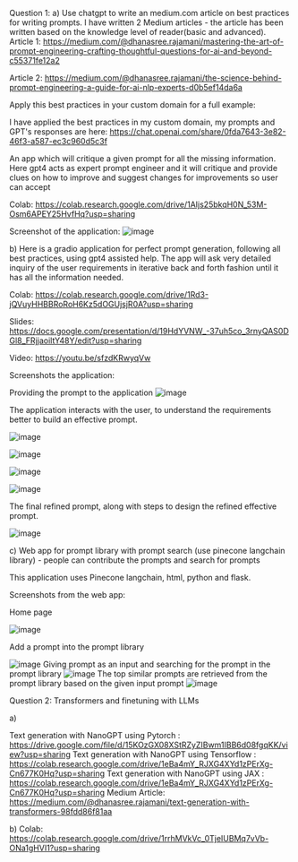 Question 1:
a) Use chatgpt to write an medium.com article on best practices for writing prompts.
I have written 2 Medium articles - the article has been written based on the knowledge level of reader(basic and advanced).
Article 1: https://medium.com/@dhanasree.rajamani/mastering-the-art-of-prompt-engineering-crafting-thoughtful-questions-for-ai-and-beyond-c55371fe12a2

Article 2: https://medium.com/@dhanasree.rajamani/the-science-behind-prompt-engineering-a-guide-for-ai-nlp-experts-d0b5ef14da6a

Apply this best practices in your custom domain for a full example:

I have applied the best practices in my custom domain, my prompts and GPT's responses are here:
https://chat.openai.com/share/0fda7643-3e82-46f3-a587-ec3c960d5c3f

An app which will critique a given prompt for all the missing information. Here gpt4 acts as expert prompt engineer and it will critique and provide clues on how to improve and suggest changes for improvements so user can accept

Colab: https://colab.research.google.com/drive/1AIjs25bkqH0N_53M-Osm6APEY25HvfHq?usp=sharing

Screenshot of the application:
![image](https://github.com/Dhanasree-Rajamani/SpecialTopics_DeepLearning/assets/111466424/d22b41a7-86c2-4adf-85c0-5b27e12b2568)

b) Here is a gradio application for perfect prompt generation, following all best practices, using gpt4 assisted help. The app will ask very detailed inquiry of the user requirements in iterative back and forth fashion until it has all the information needed.

Colab: https://colab.research.google.com/drive/1Rd3-jQVuyHHBBRoRoH6Kz5dOGUjsjR0A?usp=sharing

Slides: https://docs.google.com/presentation/d/19HdYVNW_-37uh5co_3rnyQAS0DGl8_FRjjaoiltY48Y/edit?usp=sharing

Video: https://youtu.be/sfzdKRwyqVw

Screenshots the application:

Providing the prompt to the application
![image](https://github.com/Dhanasree-Rajamani/SpecialTopics_DeepLearning/assets/111466424/a96f0b30-065e-4558-a984-de98457e8ac0)

The application interacts with the user, to understand the requirements better to build an effective prompt.

![image](https://github.com/Dhanasree-Rajamani/SpecialTopics_DeepLearning/assets/111466424/da1d5336-be53-464d-8fe4-40442742fc7c)

![image](https://github.com/Dhanasree-Rajamani/SpecialTopics_DeepLearning/assets/111466424/7a575269-cca0-48fa-95ad-f0301be7044a)

![image](https://github.com/Dhanasree-Rajamani/SpecialTopics_DeepLearning/assets/111466424/c534b1ee-7014-4f93-9425-632dc4fcf106)

![image](https://github.com/Dhanasree-Rajamani/SpecialTopics_DeepLearning/assets/111466424/f59ee83a-32e8-44c2-b96a-a9ef7a78c02d)

The final refined prompt, along with steps to design the refined effective prompt. 

![image](https://github.com/Dhanasree-Rajamani/SpecialTopics_DeepLearning/assets/111466424/52980e75-a2a2-4d58-836f-972ca8aed5a3)


c) Web app for prompt library with prompt search (use pinecone langchain library) - people can contribute the prompts and search for prompts

This application uses Pinecone langchain, html, python and flask.

Screenshots from the web app:

Home page

![image](https://github.com/Dhanasree-Rajamani/SpecialTopics_DeepLearning/assets/111466424/e6da100e-8de5-443c-a3f7-8d6380f52235)

Add a prompt into the prompt library

![image](https://github.com/Dhanasree-Rajamani/SpecialTopics_DeepLearning/assets/111466424/865b9fc9-66d8-4fd0-9649-3e9f969676e0)
Giving prompt as an input and searching for the prompt in the prompt library
![image](https://github.com/Dhanasree-Rajamani/SpecialTopics_DeepLearning/assets/111466424/d786f8a7-fcac-4e1f-a1e0-24f51b478ffd)
The top similar prompts are retrieved from the prompt library based on the given input prompt
![image](https://github.com/Dhanasree-Rajamani/SpecialTopics_DeepLearning/assets/111466424/081a7848-06af-4475-a97b-7b3932dff8ba)

Question 2: Transformers and finetuning with LLMs

a) 

Text generation with NanoGPT using Pytorch : https://drive.google.com/file/d/15KOzGX08XStRZyZIBwm1IBB6d08fgqKK/view?usp=sharing
Text generation with NanoGPT using Tensorflow : https://colab.research.google.com/drive/1eBa4mY_RJXG4XYd1zPErXg-Cn677K0Hq?usp=sharing
Text generation with NanoGPT using JAX : https://colab.research.google.com/drive/1eBa4mY_RJXG4XYd1zPErXg-Cn677K0Hq?usp=sharing
Medium Article: https://medium.com/@dhanasree.rajamani/text-generation-with-transformers-98fdd86f81aa

b)
Colab: https://colab.research.google.com/drive/1rrhMVkVc_0TjeIUBMq7vVb-ONa1gHVI1?usp=sharing
